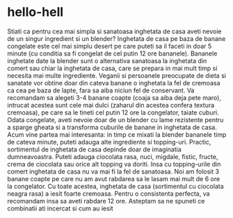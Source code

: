 # hello-hell

Stiati ca pentru cea mai simpla si sanatoasa inghetata de casa aveti nevoie de un singur ingredient si un blender? Inghetata de casa pe baza de banane congelate este cel mai simplu desert pe care puteti sa il faceti in doar 5 minute (cu conditia sa fi congelat de cel putin 12 ore bananele).
Bananele inghetate date la blender sunt o alternativa sanatoasa la inghetata din comert sau chiar la inghetata de casa, care se prepara in mai mult timp si necesita mai multe ingrediente. Veganii si persoanele preocupate de dieta si sanatate vor obtine doar din cateva banane o inghetata la fel de cremoasa ca cea pe baza de lapte, fara sa aiba niciun fel de conservant.
Va recomandam sa alegeti 3-4 banane coapte (coaja sa aiba deja pete maro), intrucat acestea sunt cele mai dulci (zaharul din acestea confera textura cremoasa), pe care sa le tineti cel putin 12 ore la congelator, taiate cuburi. Odata congelate, aveti nevoie doar de un blender cu lame rezistente pentru a sparge gheata si a transforma cuburile de banane in inghetata de casa.
Acum vine partea mai interesanta: in timp ce mixati la blender bananele timp de cateva minute, puteti adauga alte ingrediente si topping-uri. Practic, sortimentul de inghetata de casa depinde doar de imaginatia dumneavoastra. Puteti adauga ciocolata rasa, nuci, migdale, fistic, fructe, crema de ciocolata sau orice alt topping va doriti. Insa cu topping-urile din comert inghetata de casa nu va mai fi la fel de sanatoasa.
Noi am folosit 3 banane coapte pe care nu am avut rabdarea sa le lasam mai mult de 6 ore la congelator. Cu toate acestea, inghetata de casa (sortimentul cu ciocolata neagra rasa) a iesit foarte cremoasa. Pentru o consistenta perfecta, va recomandam insa sa aveti rabdare 12 ore. Asteptam sa ne spuneti ce combinatii ati incercat si cum au iesit 
